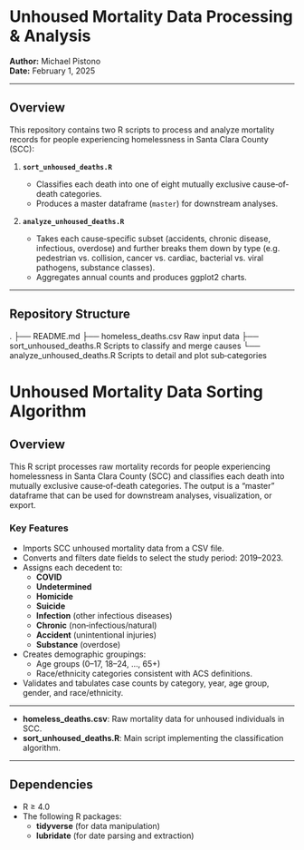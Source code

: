 # Unhoused Mortality Data Processing & Analysis

**Author:** Michael Pistono  
**Date:** February 1, 2025

---

## Overview

This repository contains two R scripts to process and analyze mortality records for people experiencing homelessness in Santa Clara County (SCC):

1. **`sort_unhoused_deaths.R`**  
   - Classifies each death into one of eight mutually exclusive cause‐of‐death categories.  
   - Produces a master dataframe (`master`) for downstream analyses.

2. **`analyze_unhoused_deaths.R`**  
   - Takes each cause‐specific subset (accidents, chronic disease, infectious, overdose) and further breaks them down by type (e.g. pedestrian vs. collision, cancer vs. cardiac, bacterial vs. viral pathogens, substance classes).  
   - Aggregates annual counts and produces ggplot2 charts.

---

## Repository Structure

. ├── README.md
├── homeless_deaths.csv Raw input data ├── sort_unhoused_deaths.R Scripts to classify and merge causes └── analyze_unhoused_deaths.R Scripts to detail and plot sub‐categories


# Unhoused Mortality Data Sorting Algorithm

## Overview

This R script processes raw mortality records for people experiencing homelessness in Santa Clara County (SCC) and classifies each death into mutually exclusive cause‐of‐death categories. The output is a “master” dataframe that can be used for downstream analyses, visualization, or export.

### Key Features

- Imports SCC unhoused mortality data from a CSV file.
- Converts and filters date fields to select the study period: 2019–2023.
- Assigns each decedent to:
  - **COVID**
  - **Undetermined**
  - **Homicide**
  - **Suicide**
  - **Infection** (other infectious diseases)
  - **Chronic** (non‐infectious/natural)
  - **Accident** (unintentional injuries)
  - **Substance** (overdose)
- Creates demographic groupings:
  - Age groups (0–17, 18–24, …, 65+)
  - Race/ethnicity categories consistent with ACS definitions.
- Validates and tabulates case counts by category, year, age group, gender, and race/ethnicity.

---

- **homeless_deaths.csv**: Raw mortality data for unhoused individuals in SCC.
- **sort_unhoused_deaths.R**: Main script implementing the classification algorithm.

---

## Dependencies

- R ≥ 4.0  
- The following R packages:
  - **tidyverse** (for data manipulation)
  - **lubridate** (for date parsing and extraction)

